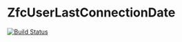 # ZfcUserLastConnectionDate
[![Build Status](https://travis-ci.org/momzor/ZfcUserLastConnectionDate.svg)](https://travis-ci.org/ZF-Commons/ZfcUser)
